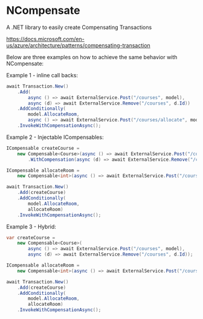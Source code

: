 # NCompensate
A .NET library to easily create Compensating Transactions 

https://docs.microsoft.com/en-us/azure/architecture/patterns/compensating-transaction

Below are three examples on how to achieve the same behavior with NCompensate:

Example 1 - inline call backs:
```csharp
await Transaction.New()
    .Add(
        async () => await ExternalService.Post("/courses", model), 
        async (d) => await ExternalService.Remove("/courses", d.Id))
    .AddConditionally(
        model.AllocateRoom,
        async () => await ExternalService.Post("/courses/allocate", model.Id))
    .InvokeWithCompensationAsync();
```

Example 2 - Injectable ICompensables:
```csharp
ICompensable createCourse = 
    new Compensable<Course>(async () => await ExternalService.Post("/courses", model))
        .WithCompensation(async (d) => await ExternalService.Remove("/courses", d.Id));

ICompensable allocateRoom =
    new Compensable<int>(async () => await ExternalService.Post("/courses/allocate", model.Id));

await Transaction.New()
    .Add(createCourse)
    .AddConditionally(
        model.AllocateRoom,
        allocateRoom)
    .InvokeWithCompensationAsync();
```

Example 3 - Hybrid:
```csharp
var createCourse =
    new Compensable<Course>(
        async () => await ExternalService.Post("/courses", model),
        async (d) => await ExternalService.Remove("/courses", d.Id));

ICompensable allocateRoom =
    new Compensable<int>(async () => await ExternalService.Post("/courses/allocate", model.Id));

await Transaction.New()
    .Add(createCourse)
    .AddConditionally(
        model.AllocateRoom,
        allocateRoom)
    .InvokeWithCompensationAsync();
```

